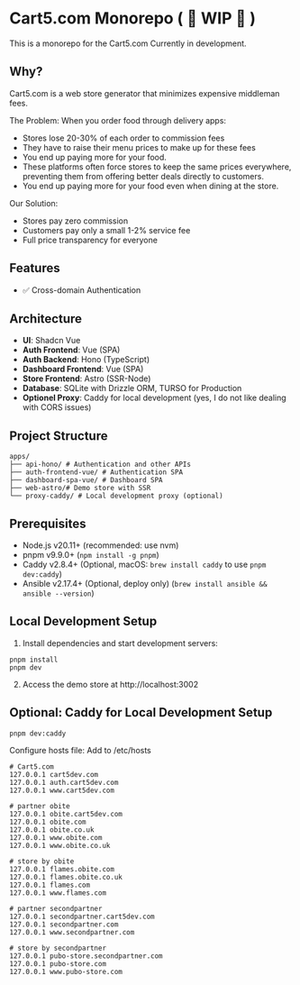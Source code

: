 # Cart5.com Monorepo ( 🚧 WIP 🚧 )

This is a monorepo for the Cart5.com
Currently in development.

## Why?

Cart5.com is a web store generator that minimizes expensive middleman fees.

The Problem:
When you order food through delivery apps:

- Stores lose 20-30% of each order to commission fees
- They have to raise their menu prices to make up for these fees
- You end up paying more for your food.
- These platforms often force stores to keep the same prices everywhere,
  preventing them from offering better deals directly to customers.
- You end up paying more for your food even when dining at the store.

Our Solution:

- Stores pay zero commission
- Customers pay only a small 1-2% service fee
- Full price transparency for everyone

## Features

- ✅ Cross-domain Authentication

## Architecture

- **UI**: Shadcn Vue
- **Auth Frontend**: Vue (SPA)
- **Auth Backend**: Hono (TypeScript)
- **Dashboard Frontend**: Vue (SPA)
- **Store Frontend**: Astro (SSR-Node)
- **Database**: SQLite with Drizzle ORM, TURSO for Production
- **Optionel Proxy**: Caddy for local development (yes, I do not like dealing with CORS issues)

## Project Structure

```
apps/
├── api-hono/ # Authentication and other APIs
├── auth-frontend-vue/ # Authentication SPA
├── dashboard-spa-vue/ # Dashboard SPA
├── web-astro/# Demo store with SSR
└── proxy-caddy/ # Local development proxy (optional)
```

## Prerequisites

- Node.js v20.11+ (recommended: use nvm)
- pnpm v9.9.0+ (`npm install -g pnpm`)
- Caddy v2.8.4+ (Optional, macOS: `brew install caddy` to use `pnpm dev:caddy`)
- Ansible v2.17.4+ (Optional, deploy only) (`brew install ansible && ansible --version`)

## Local Development Setup

1. Install dependencies and start development servers:

```
pnpm install
pnpm dev
```

2. Access the demo store at http://localhost:3002

## Optional: Caddy for Local Development Setup

`pnpm dev:caddy`

Configure hosts file:
Add to /etc/hosts

```
# Cart5.com
127.0.0.1 cart5dev.com
127.0.0.1 auth.cart5dev.com
127.0.0.1 www.cart5dev.com

# partner obite
127.0.0.1 obite.cart5dev.com
127.0.0.1 obite.com
127.0.0.1 obite.co.uk
127.0.0.1 www.obite.com
127.0.0.1 www.obite.co.uk

# store by obite
127.0.0.1 flames.obite.com
127.0.0.1 flames.obite.co.uk
127.0.0.1 flames.com
127.0.0.1 www.flames.com

# partner secondpartner
127.0.0.1 secondpartner.cart5dev.com
127.0.0.1 secondpartner.com
127.0.0.1 www.secondpartner.com

# store by secondpartner
127.0.0.1 pubo-store.secondpartner.com
127.0.0.1 pubo-store.com
127.0.0.1 www.pubo-store.com
```
